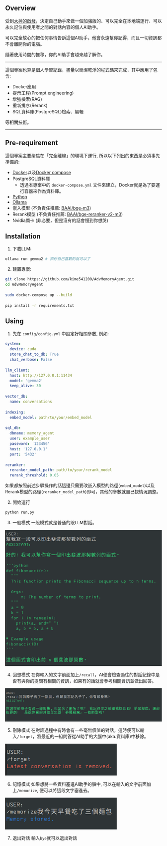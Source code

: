 ## Overview
受到[大神的啟發](https://www.youtube.com/watch?v=5xPvsMX2q2M)，決定自己動手來做一個加強版的、可以完全在本地端運行、可以永久記住與使用者之間的對話內容的個人AI助手。

可以完全放心的把任何事情告訴這個AI助手，他會永遠幫你記得，而且一切資訊都不會離開你的電腦。

隨著使用時間的推移，你的AI助手會越來越了解你。

---

這個專案也算是個人學習紀錄，盡量以簡潔乾淨的程式碼來完成，其中應用了包含:

- Docker應用
- 提示工程(Prompt engineering)
- 增強檢索(RAG)
- 重新排序(Rerank)
- SQL資料庫(PostgreSQL)檢索、編輯

等相關技術。

---

## Pre-requirement
這個專案主要聚焦在「完全離線」的環境下運行, 所以以下列出的東西是必須事先準備的:
- [Docker](https://docs.docker.com/engine/install/ubuntu/)以及[Docker compose](https://docs.docker.com/compose/install/linux/)
- PostgreSQL資料庫
  - 透過本專案中的 `docker-compose.yml` 文件來建立，Docker就是為了要運行容器來作為資料庫。
- [Python](https://www.python.org/downloads/)
- [Ollama](https://ollama.com/download)
- 嵌入模型 (不負責任推薦: [BAAI/bge-m3](https://huggingface.co/BAAI/bge-m3))
- Rerank模型 (不負責任推薦: [BAAI/bge-reranker-v2-m3](https://huggingface.co/BAAI/bge-reranker-v2-m3))
- Nvidia顯卡 (非必要，但是沒有的話會慢到你想哭)
  
## Installation

1. 下載LLM:
```bash
ollama run gemma2 # 抓你自己喜歡的就可以了
```

2. 建置專案:
```bash
git clone https://github.com/kime541200/AdvMemoryAgent.git
cd AdvMemoryAgent

sudo docker-compose up --build

pip install -r requirements.txt
```

## Using

1. 先在 `config/config.yml` 中設定好相關參數, 例如:
```yaml
system:
  device: cuda
  store_chat_to_db: True
  chat_verbose: False

llm_client:
  host: http://127.0.0.1:11434
  model: 'gemma2'
  keep_alive: 30

vector_db:
  name: conversations

indexing:
  embed_model: path/to/your/embed_model

sql_db:
  dbname: memory_agent
  user: example_user
  password: '123456'
  host: '127.0.0.1'
  port: '5432'

reranker:
  reranker_model_path: path/to/your/rerank_model
  rerank_threshold: 0.05
```
如果都按照前述步驟操作的話這邊只需要改嵌入模型的路徑(`embed_model`)以及Rerank模型的路徑(`reranker_model_path`)即可，其他的參數就自己視情況調整。

2. 開始運行
```bash
python run.py
```

3. 一般模式
一般模式就是普通的跟LLM對話。

![00](./imgs/00.png)

4. 回想模式
在你輸入的文字前面加上`/recall`，AI便會檢查過往的對話紀錄中是否有與你的提問有相關的資訊，如果有的話就會參考相關資訊並做出回答。

![01](./imgs/01.png)

5. 刪除模式
在對話過程中有時會有一些毫無價值的對話，這時便可以輸入`/forget`，將最近的一組問答從AI助手的大腦中(aka.資料庫)中移除。

![02](./imgs/02.png)

6. 記憶模式
如果想將一些資料塞進AI助手的腦中, 可以在輸入的文字前面加上`/memorize`, 便可以將這段文字塞進去。

![03](./imgs/03.png)

7. 退出對話
輸入`bye`就可以退出對話